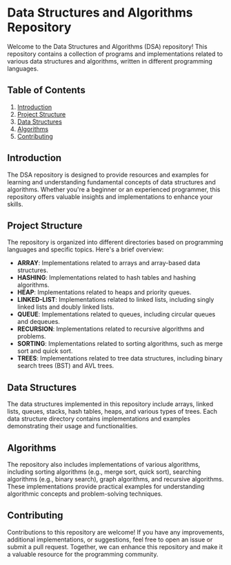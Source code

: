 # Data Structures and Algorithms Repository

Welcome to the Data Structures and Algorithms (DSA) repository! This repository contains a collection of programs and implementations related to various data structures and algorithms, written in different programming languages.

## Table of Contents

1. [Introduction](#introduction)
2. [Project Structure](#project-structure)
3. [Data Structures](#data-structures)
4. [Algorithms](#algorithms)
5. [Contributing](#contributing)

## Introduction

The DSA repository is designed to provide resources and examples for learning and understanding fundamental concepts of data structures and algorithms. Whether you're a beginner or an experienced programmer, this repository offers valuable insights and implementations to enhance your skills.

## Project Structure

The repository is organized into different directories based on programming languages and specific topics. Here's a brief overview:

- **ARRAY**: Implementations related to arrays and array-based data structures.
- **HASHING**: Implementations related to hash tables and hashing algorithms.
- **HEAP**: Implementations related to heaps and priority queues.
- **LINKED-LIST**: Implementations related to linked lists, including singly linked lists and doubly linked lists.
- **QUEUE**: Implementations related to queues, including circular queues and dequeues.
- **RECURSION**: Implementations related to recursive algorithms and problems.
- **SORTING**: Implementations related to sorting algorithms, such as merge sort and quick sort.
- **TREES**: Implementations related to tree data structures, including binary search trees (BST) and AVL trees.

## Data Structures

The data structures implemented in this repository include arrays, linked lists, queues, stacks, hash tables, heaps, and various types of trees. Each data structure directory contains implementations and examples demonstrating their usage and functionalities.

## Algorithms

The repository also includes implementations of various algorithms, including sorting algorithms (e.g., merge sort, quick sort), searching algorithms (e.g., binary search), graph algorithms, and recursive algorithms. These implementations provide practical examples for understanding algorithmic concepts and problem-solving techniques.

## Contributing

Contributions to this repository are welcome! If you have any improvements, additional implementations, or suggestions, feel free to open an issue or submit a pull request. Together, we can enhance this repository and make it a valuable resource for the programming community.

